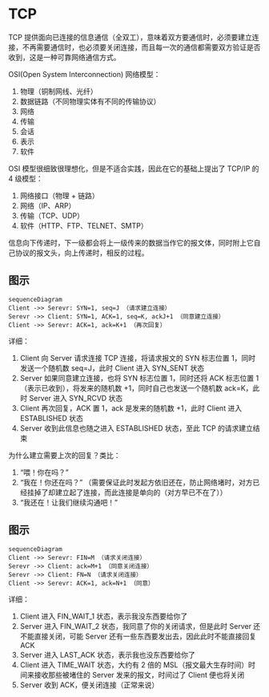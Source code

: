 # TCP

TCP 提供面向已连接的信息通信（全双工），意味着双方要通信时，必须要建立连接，不再需要通信时，也必须要关闭连接，而且每一次的通信都需要双方验证是否收到，这是一种可靠网络通信方式。

OSI(Open System Interconnection) 网络模型：

1. 物理（铜制网线、光纤）
2. 数据链路（不同物理实体有不同的传输协议）
3. 网络
4. 传输
5. 会话
6. 表示
7. 软件

OSI 模型很细致很理想化，但是不适合实践，因此在它的基础上提出了 TCP/IP 的 4 级模型：

1. 网络接口（物理 + 链路）
2. 网络（IP、ARP）
3. 传输（TCP、UDP）
4. 软件（HTTP、FTP、TELNET、SMTP）

信息向下传递时，下一级都会将上一级传来的数据当作它的报文体，同时附上它自己协议的报文头，向上传递时，相反的过程。

## 图示

```mermaid
sequenceDiagram
Client ->> Serevr: SYN=1, seq=J （请求建立连接）
Serevr ->> Client: SYN=1, ACK=1, seq=K, ackJ+1 （同意建立连接）
Client ->> Serevr: ACK=1, ack=K+1 （再次回复）
```

详细：

1. Client 向 Server 请求连接 TCP 连接，将请求报文的 SYN 标志位置 1，同时发送一个随机数 seq=J，此时 Client 进入 SYN_SENT 状态
2. Server 如果同意建立连接，也将 SYN 标志位置 1，同时还将 ACK 标志位置 1（表示已收到），将发来的随机数 +1，同时自己也发送一个随机数 ack=K，此时 Server 进入 SYN_RCVD 状态
3. Client 再次回复，ACK 置 1，ack 是发来的随机数 +1，此时 Client 进入 ESTABLISHED 状态
4. Server 收到此信息也随之进入 ESTABLISHED 状态，至此 TCP 的请求建立结束

为什么建立需要上次的回复？类比：

1. “喂！你在吗？”
2. “我在！你还在吗？” （需要保证此时发起方依旧还在，防止网络堵时，对方已经挂掉了却建立起了连接，而此连接是单向的（对方早已不在了））
3. “我还在！让我们继续沟通吧！”

## 图示

```mermaid
sequenceDiagram
Client ->> Serevr: FIN=M （请求关闭连接）
Serevr ->> Client: ack=M+1 （同意关闭连接）
Serevr ->> Client: FN=N （请求关闭连接）
Client ->> Serevr: ACK=1, ack=N+1 （同意）
```

详细：

1. Client 进入 FIN_WAIT_1 状态，表示我没东西要给你了
2. Server 进入 FIN_WAIT_2 状态，我同意了你的关闭请求，但是此时 Server 还不能直接关闭，可能 Server 还有一些东西要发出去，因此此时不能直接回复 ACK
3. Server 进入 LAST_ACK 状态，表示我也没东西要给你了
4. Client 进入 TIME_WAIT 状态，大约有 2 倍的 MSL（报文最大生存时间）时间来接收那些被堵住的 Server 发来的报文，时间过了 Client 便也将关闭
5. Server 收到 ACK，便关闭连接（正常来说）
